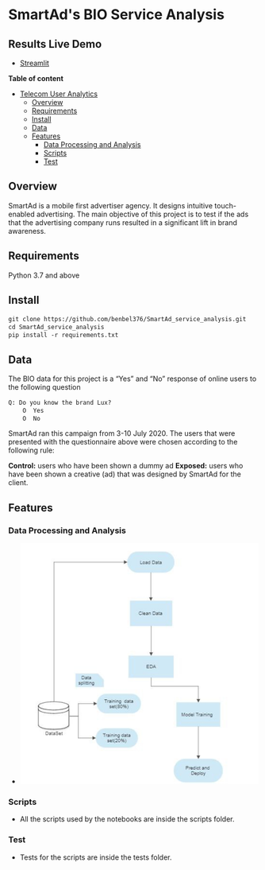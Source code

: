 # SmartAd's BIO Service Analysis

## Results Live Demo

- [Streamlit](#)

**Table of content**

- [Telecom User Analytics](#Telecom_user_analytics)
  - [Overview](#overview)
  - [Requirements](#requirements)
  - [Install](#install)
  - [Data](#data)
  - [Features](#features)
    - [Data Processing and Analysis](#data-processing-and-analysis)
    - [Scripts](#scripts)
    - [Test](#test)

## Overview

SmartAd is a mobile first advertiser agency. It designs intuitive touch-enabled advertising.
The main objective of this project is to test if the ads that the advertising company runs resulted in a significant lift in brand awareness. 

## Requirements
  Python 3.7 and above

## Install
```
git clone https://github.com/benbel376/SmartAd_service_analysis.git
cd SmartAd_service_analysis
pip install -r requirements.txt
```

## Data
  The BIO data for this project is a “Yes” and “No” response of online users to the following question


    Q: Do you know the brand Lux?
		O  Yes
		O  No

SmartAd ran this campaign from 3-10 July 2020. The users that were presented with the questionnaire above were chosen according to the following rule:

**Control:** users who have been shown a dummy ad
**Exposed:** users who have been shown a creative (ad) that was designed by SmartAd for the client.

## Features

### Data Processing and Analysis
  - ![ML_flow](https://github.com/benbel376/SmartAd_service_analysis/blob/biniyam_main/charts/mlflow.jpg?raw=true)
  
### Scripts
 - All the scripts used by the notebooks are inside the scripts folder.

### Test
 - Tests for the scripts are inside the tests folder.